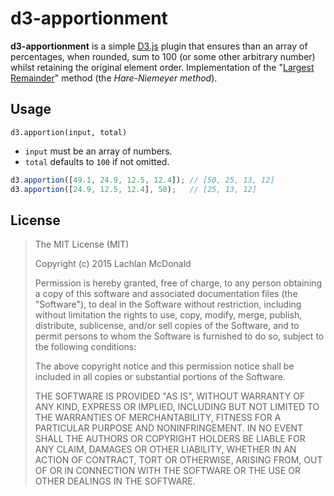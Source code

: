 # d3-apportionment

**d3-apportionment** is a simple [D3.js](http://d3js.org) plugin that ensures than an array of percentages, when rounded, sum to 100 (or some other arbitrary number) whilst retaining the original element order. Implementation of the "[Largest Remainder](https://en.wikipedia.org/wiki/Largest_remainder_method)" method (the *Hare-Niemeyer method*).

## Usage

`d3.apportion(input, total)`

- `input` must be an array of numbers.
- `total` defaults to `100` if not omitted. 

```js
d3.apportion([49.1, 24.9, 12.5, 12.4]); // [50, 25, 13, 12]
d3.apportion([24.9, 12.5, 12.4], 50);   // [25, 13, 12]
```

## License

> The MIT License (MIT)
>
> Copyright (c) 2015 Lachlan McDonald
>
> Permission is hereby granted, free of charge, to any person obtaining a copy
> of this software and associated documentation files (the "Software"), to deal
> in the Software without restriction, including without limitation the rights
> to use, copy, modify, merge, publish, distribute, sublicense, and/or sell
> copies of the Software, and to permit persons to whom the Software is
> furnished to do so, subject to the following conditions:
>
> The above copyright notice and this permission notice shall be included in
> all copies or substantial portions of the Software.
>
> THE SOFTWARE IS PROVIDED "AS IS", WITHOUT WARRANTY OF ANY KIND, EXPRESS OR
> IMPLIED, INCLUDING BUT NOT LIMITED TO THE WARRANTIES OF MERCHANTABILITY,
> FITNESS FOR A PARTICULAR PURPOSE AND NONINFRINGEMENT. IN NO EVENT SHALL THE
> AUTHORS OR COPYRIGHT HOLDERS BE LIABLE FOR ANY CLAIM, DAMAGES OR OTHER
> LIABILITY, WHETHER IN AN ACTION OF CONTRACT, TORT OR OTHERWISE, ARISING FROM,
> OUT OF OR IN CONNECTION WITH THE SOFTWARE OR THE USE OR OTHER DEALINGS IN
> THE SOFTWARE.
